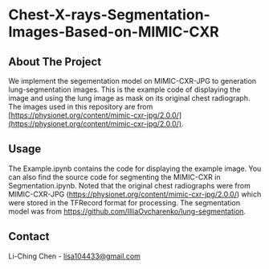 # Chest-X-rays-Segmentation-Images-Based-on-MIMIC-CXR
<div id="top"></div>

<!-- ABOUT THE PROJECT -->
## About The Project
We implement the segementation model on MIMIC-CXR-JPG to generation lung-segmentation images.
This is the example code of displaying the image and using the lung image as mask on its original chest radiograph.
The images used in this repository are from [https://physionet.org/content/mimic-cxr-jpg/2.0.0/](https://physionet.org/content/mimic-cxr-jpg/2.0.0/).

<!-- USAGE EXAMPLES -->
## Usage
The Example.ipynb contains the code for displaying the example image.
You can also find the source code for segmenting the MIMIC-CXR in Segmentation.ipynb. Noted that the original chest radiographs were from MIMIC-CXR-JPG (https://physionet.org/content/mimic-cxr-jpg/2.0.0/) which were stored in the TFRecord format for processing. The segmentation model was from https://github.com/IlliaOvcharenko/lung-segmentation.

<!-- CONTACT -->
## Contact

Li-Ching Chen - lisa104433@gmail.com


<!-- MARKDOWN LINKS & IMAGES -->
<!-- https://www.markdownguide.org/basic-syntax/#reference-style-links -->
[contributors-shield]: https://img.shields.io/github/contributors/othneildrew/Best-README-Template.svg?style=for-the-badge
[contributors-url]: https://github.com/othneildrew/Best-README-Template/graphs/contributors
[forks-shield]: https://img.shields.io/github/forks/othneildrew/Best-README-Template.svg?style=for-the-badge
[forks-url]: https://github.com/othneildrew/Best-README-Template/network/members
[stars-shield]: https://img.shields.io/github/stars/othneildrew/Best-README-Template.svg?style=for-the-badge
[stars-url]: https://github.com/othneildrew/Best-README-Template/stargazers
[issues-shield]: https://img.shields.io/github/issues/othneildrew/Best-README-Template.svg?style=for-the-badge
[issues-url]: https://github.com/othneildrew/Best-README-Template/issues
[license-shield]: https://img.shields.io/github/license/othneildrew/Best-README-Template.svg?style=for-the-badge
[license-url]: https://github.com/othneildrew/Best-README-Template/blob/master/LICENSE.txt
[linkedin-shield]: https://img.shields.io/badge/-LinkedIn-black.svg?style=for-the-badge&logo=linkedin&colorB=555
[linkedin-url]: https://linkedin.com/in/othneildrew
[product-screenshot]: images/screenshot.png
